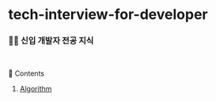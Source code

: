 # tech-interview-for-developer

### 👶🏻 신입 개발자 전공 지식
</br>

📖 Contents

1. [Algorithm](Algorithm/README.md)
